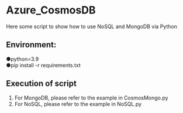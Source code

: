 # Azure_CosmosDB
Here some script to show how to use NoSQL and MongoDB via Python   

## Environment:   

●python=3.9  
●pip install -r requirements.txt   

## Execution of script   

1. For MongoDB, please refer to the example in CosmosMongo.py   
2. For NoSQL, please refer to the example in NoSQL.py   
